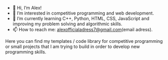 - 👋 Hi, I’m Alex!
- 👀 I’m interested in competitive programming and web development.
- 🌱 I’m currently learning C++, Python, HTML, CSS, JavaScript and improving my problem solving and algorithmic skills.
- 📫 How to reach me: alexofficialadress7@gmail.com(email adress).

Here you can find my templates / code library for competitive programming or small projects that I am trying to build in order to develop new programming skills.
